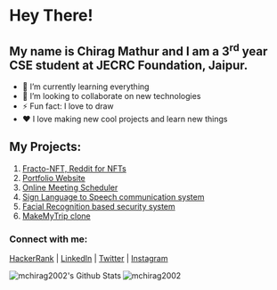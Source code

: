 
<!--
**mchirag2002/mchirag2002** is a ✨ _special_ ✨ repository because its `README.md` (this file) appears on your GitHub profile.

Here are some ideas to get you started:

- 🔭 I’m currently working on ...
- 🌱 I’m currently learning ...
- 👯 I’m looking to collaborate on ...
- 🤔 I’m looking for help with ...
- 💬 Ask me about ...
- 📫 How to reach me: ...
- 😄 Pronouns: ...
- ⚡ Fun fact: ...
-->
# Hey There!
## My name is Chirag Mathur and I am a 3<sup>rd</sup> year CSE student at JECRC Foundation, Jaipur.
- 🌱 I’m currently learning everything
- 👯 I’m looking to collaborate on new technologies
- ⚡ Fun fact: I love to draw
- ❤️ I love making new cool projects and learn new things

## My Projects:

1. <a href = "https://github.com/mchirag2002/Tezos-NFT-Market" target="_blank">Fracto-NFT, Reddit for NFTs </a>
2. <a href = "https://mchirag2002.github.io" target="_blank">Portfolio Website</a>
3. <a href = "https://github.com/mchirag2002/ineuron_tech-a-thon_meeting-scheduler" target="_blank">Online Meeting Scheduler</a>
4. <a href = "https://github.com/mchirag2002/Sign-Language-Conversation-System">Sign Language to Speech communication system</a>
5. <a href = "https://github.com/mchirag2002/Facial-Recognition-Based-Security-System"> Facial Recognition based security system </a>
6. <a href = "https://github.com/mchirag2002/MakeMyTrip-Clone"> MakeMyTrip clone </a>

### Connect with me:
<a href = "https://www.hackerrank.com/mchirag2002">HackerRank</a> |
<a href = "https://www.linkedin.com/in/chirag-mathur/">LinkedIn</a> |
<a href = "https://www.twitter.com/mchirag2002">Twitter</a> |
<a href = "https://www.instagram.com/the_chirag_mathur">Instagram</a>

<img align="left" alt="mchirag2002's Github Stats" src="https://github-readme-stats.vercel.app/api?username=mchirag2002&show-icons=true&hide_border=true&count_private=true&theme=cobalt" />
<p><img align="left" src="https://github-readme-stats.vercel.app/api/top-langs?username=mchirag2002&show_icons=true&locale=en&layout=compact&theme=cobalt" alt="mchirag2002" /></p>
